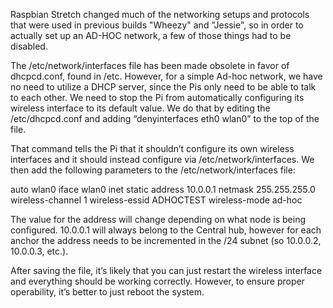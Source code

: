 Raspbian Stretch changed much of the networking setups and protocols that were used in previous builds "Wheezy" and "Jessie", so in order to actually set up an AD-HOC network, a few of those things had to be disabled.

The /etc/network/interfaces file has been made obsolete in favor of dhcpcd.conf, found in /etc. However, for a simple Ad-hoc network, we have no need to utilize a DHCP server, since the Pis only need to be able to talk to each other. We need to stop the Pi from automatically configuring its wireless interface to its default value. We do that by editing the /etc/dhcpcd.conf and adding “denyinterfaces eth0 wlan0” to the top of the file.

That command tells the Pi that it shouldn’t configure its own wireless interfaces and it should instead configure via /etc/network/interfaces. We then add the following parameters to the /etc/network/interfaces file:

auto wlan0
iface wlan0 inet static
  address 10.0.0.1
  netmask 255.255.255.0
  wireless-channel 1
  wireless-essid ADHOCTEST
  wireless-mode ad-hoc
  
The value for the address will change depending on what node is being configured. 10.0.0.1 will always belong to the Central hub, however for each anchor the address needs to be incremented in the /24 subnet (so 10.0.0.2, 10.0.0.3, etc.).

After saving the file, it’s likely that you can just restart the wireless interface and everything should be working correctly. However, to ensure proper operability, it’s better to just reboot the system.
